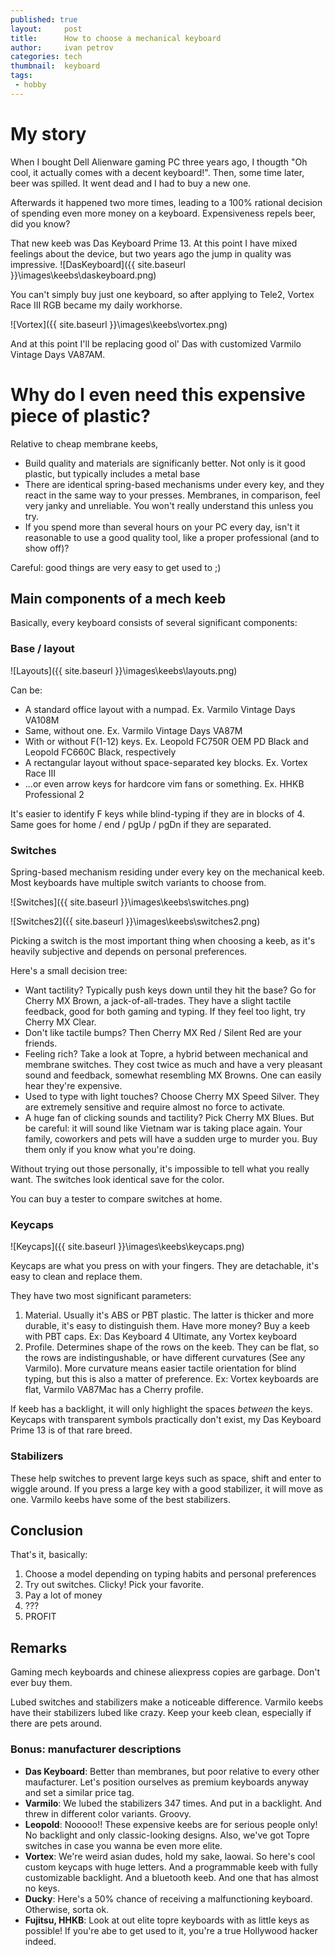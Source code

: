 ```yaml
---
published: true
layout:     post
title:      How to choose a mechanical keyboard
author:     ivan petrov
categories: tech
thumbnail:  keyboard
tags:
 - hobby
---
```


# My story

When I bought Dell Alienware gaming PC three years ago, I thougth "Oh cool, it actually comes with a decent keyboard!".
Then, some time later, beer was spilled.
It went dead and I had to buy a new one.

Afterwards it happened two more times, leading to a 100% rational decision of spending even more money on a keyboard.
Expensiveness repels beer, did you know?

That new keeb was Das Keyboard Prime 13.
At this point I have mixed feelings about the device, but two years ago the jump in quality was impressive.
![DasKeyboard]({{ site.baseurl }}\images\keebs\daskeyboard.png)

You can't simply buy just one keyboard, so after applying to Tele2, Vortex Race III RGB became my daily workhorse.

![Vortex]({{ site.baseurl }}\images\keebs\vortex.png)

And at this point I'll be replacing good ol' Das with customized Varmilo Vintage Days VA87AM.

# Why do I even need this expensive piece of plastic?

Relative to cheap membrane keebs,

* Build quality and materials are significanly better. Not only is it good plastic, but typically includes a metal base
* There are identical spring-based mechanisms under every key, and they react in the same way to your presses. Membranes, in comparison, feel very janky and unreliable. You won't really understand this unless you try.
* If you spend more than several hours on your PC every day, isn't it reasonable to use a good quality tool, like a proper professional (and to show off)?

Careful: good things are very easy to get used to ;)

## Main components of a mech keeb

Basically, every keyboard consists of several significant components:

### Base / layout

![Layouts]({{ site.baseurl }}\images\keebs\layouts.png)

Can be:

* A standard office layout with a numpad. Ex. Varmilo Vintage Days VA108M 
* Same, without one. Ex. Varmilo Vintage Days VA87M
* With or without F(1-12) keys. Ex. Leopold FC750R OEM PD Black and Leopold FC660C Black, respectively
* A rectangular layout without space-separated key blocks. Ex. Vortex Race III
* ...or even arrow keys for hardcore vim fans or something. Ex. HHKB Professional 2

It's easier to identify F keys while blind-typing if they are in blocks of 4.
Same goes for home / end / pgUp / pgDn if they are separated.

### Switches

Spring-based mechanism residing under every key on the mechanical keeb.
Most keyboards have multiple switch variants to choose from.

![Switches]({{ site.baseurl }}\images\keebs\switches.png)

![Switches2]({{ site.baseurl }}\images\keebs\switches2.png)

Picking a switch is the most important thing when choosing a keeb, as it's heavily subjective and depends on personal preferences.

Here's a small decision tree:

* Want tactility?
Typically push keys down until they hit the base?
Go for Cherry MX Brown, a jack-of-all-trades.
They have a slight tactile feedback, good for both gaming and typing.
If they feel too light, try Cherry MX Clear.
* Don't like tactile bumps?
Then Cherry MX Red / Silent Red are your friends.
* Feeling rich?
Take a look at Topre, a hybrid between mechanical and membrane switches.
They cost twice as much and have a very pleasant sound and feedback, somewhat resembling MX Browns.
One can easily hear they're expensive.
* Used to type with light touches?
Choose Cherry MX Speed Silver.
They are extremely sensitive and require almost no force to activate.
* A huge fan of clicking sounds and tactility?
Pick Cherry MX Blues.
But be careful: it will sound like Vietnam war is taking place again.
Your family, coworkers and pets will have a sudden urge to murder you.
Buy them only if you know what you're doing.

Without trying out those personally, it's impossible to tell what you really want.
The switches look identical save for the color.

You can buy a tester to compare switches at home.

### Keycaps

![Keycaps]({{ site.baseurl }}\images\keebs\keycaps.png)

Keycaps are what you press on with your fingers.
They are detachable, it's easy to clean and replace them.

They have two most significant parameters:

1. Material.
Usually it's ABS or PBT plastic.
The latter is thicker and more durable, it's easy to distinguish them.
Have more money?
Buy a keeb with PBT caps.
Ex: Das Keyboard 4 Ultimate, any Vortex keyboard
2. Profile.
Determines shape of the rows on the keeb.
They can be flat, so the rows are indistingushable, or have different curvatures (See any Varmilo).
More curvature means easier tactile orientation for blind typing, but this is also a matter of preference.
Ex: Vortex keyboards are flat, Varmilo VA87Mac has a Cherry profile.

If keeb has a backlight, it will only highlight the spaces *between* the keys.
Keycaps with transparent symbols practically don't exist, my Das Keyboard Prime 13 is of that rare breed.

### Stabilizers

These help switches to prevent large keys such as space, shift and enter to wiggle around.
If you press a large key with a good stabilizer, it will move as one.
Varmilo keebs have some of the best stabilizers.

## Conclusion

That's it, basically:

1. Choose a model depending on typing habits and personal preferences
2. Try out switches.
Clicky!
Pick your favorite.
3. Pay a lot of money
4. ???
5. PROFIT

## Remarks

Gaming mech keyboards and chinese aliexpress copies are garbage.
Don't ever buy them.

Lubed switches and stabilizers make a noticeable difference.
Varmilo keebs have their stabilizers lubed like crazy.
Keep your keeb clean, especially if there are pets around.

### Bonus: manufacturer descriptions

* **Das Keyboard**: Better than membranes, but poor relative to every other maufacturer.
Let's position ourselves as premium keyboards anyway and set a similar price tag.
* **Varmilo**: We lubed the stabilizers 347 times.
And put in a backlight.
And threw in different color variants.
Groovy.
* **Leopold**: Nooooo!!
These expensive keebs are for serious people only!
No backlight and only classic-looking designs.
Also, we've got Topre switches in case you wanna be even more elite.
* **Vortex**: We're weird asian dudes, hold my sake, laowai.
So here's cool custom keycaps with huge letters.
And a programmable keeb with fully customizable backlight.
And a bluetooth keeb.
And one that has almost no keys.
* **Ducky**:
Here's a 50% chance of receiving a malfunctioning keyboard.
Otherwise, sorta ok.
* **Fujitsu, HHKB**: Look at out elite topre keyboards with as little keys as possible!
If you're abe to get used to it, you're a true Hollywood hacker indeed.